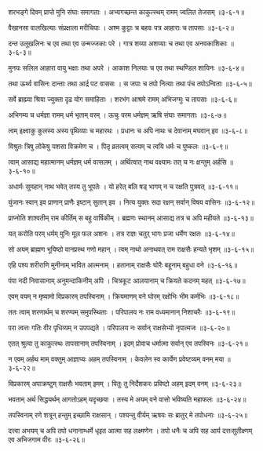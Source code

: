 शरभङ्गे दिवम् प्राप्ते मुनि संघाः समागताः ।
अभ्यगच्छन्त काकुत्स्थम् रामम् ज्वलित तेजसम्  ॥३-६-१॥

वैखानसा वालखिल्याः संप्रक्षाला मरीचिपाः ।
अश्म कुट्टाः च बहवः पत्र आहाराः च तापसाः ॥३-६-२॥

दन्त उलूखलिनः च एव तथा एव उन्मज्जकाः परे ।
गात्र शय्या अशय्याः च तथा एव अनवकाशिकाः ॥३-६-३॥

मुनयः सलिल आहारा वायु भक्षाः तथा अपरे ।
आकाश निलयाः च एव तथा स्थण्डिल शायिनः  ॥३-६-४॥

तथा ऊर्थ्व वासिनः दान्ताः तथा आर्द्र पट वाससः ।
स जपाः च तपो नित्याः तथा पंच तपोऽन्विताः ॥३-६-५॥

सर्वे ब्राह्म्या श्रिया ज्युक्ता दृढ योग समाहिताः ।
शरभंग आश्रमे रामम् अभिजग्मुः च तापसाः  ॥३-६-६॥

अभिगम्य च धर्मज्ञा रामम् धर्म भृताम् वरम् ।
ऊचुः परम धर्मज्ञम् ऋषि संघाः समागताः ॥३-६-७॥

त्वम् इक्ष्वाकु कुलस्य अस्य पृथिव्याः च महारथः ।
प्रधानः च अपि नाथः च देवानाम् मघवान् इव ॥३-६-८॥

विश्रुतः त्रिषु लोकेषु यशसा विक्रमेण च ।
पितृ व्रतत्वम् सत्यम् च त्वयि धर्मः च पुष्कलः ॥३-६-९॥

त्वाम् आसाद्य महात्मानम् धर्मज्ञम् धर्म वत्सलम् ।
अर्थित्वात् नाथ वक्ष्यामः तत् च नः क्षन्तुम् अर्हसि ॥३-६-१०॥

अधार्मः सुमहान् नाथ भवेत् तस्य तु भूपतेः ।
यो हरेत् बलि षड् भागम् न च रक्षति पुत्रवत् ॥३-६-११॥

युंजानः स्वान् इव प्राणान् प्राणैः इष्टान् सुतान् इव ।
नित्य युक्तः सदा रक्षन् सर्वान् विषय वासिनः ॥३-६-१२॥

प्राप्नोति शाश्वतीम् राम कीर्तिम् स बहु वार्षिकीम् ।
ब्रह्मणः स्थानम् आसाद्य तत्र च अपि महीयते ॥३-६-१३॥

यत् करोति परम् धर्मम् मुनिः मूल फल अशनः ।
तत्र राज्ञः चतुर् भागः प्रजा धर्मेण रक्षतः ॥३-६-१४॥

सो अयम् ब्राह्मण भूयिष्ठो वानप्रस्थ गणो महान् ।
त्वम् नाथो अनाथवत् राम राक्षसैः हन्यते भृशम् ॥३-६-१५॥

एहि पश्य शरीराणि मुनीनाम् भावित आत्मनाम् ।
हतानाम् राक्षसैः घोरैः बहूनाम् बहुधा वने ॥३-६-१६॥

पंपा नदी निवासानाम् अनुमन्दाकिनीम् अपि ।
चित्रकूट आलयानाम् च क्रियते कदनम् महत् ॥३-६-१७॥

एवम् वयम् न मृष्यामो विप्रकारम् तपस्विनाम् ।
क्रियमाणम् वने घोरम् रक्षोभिः भीम कर्मभिः ॥३-६-१८॥

ततः त्वाम् शरणार्थम् च शरण्यम् समुपस्थिताः ।
परिपालय नः राम वध्यमानान् निशाचरैः ॥३-६-१९॥

परा त्वत्तः गतिः वीर पृधिव्यम् न उपपद्यते ।
परिपालय नः सर्वान् राक्षसेभ्यो नृपात्मजः ॥३-६-२०॥

एतत् श्रुत्वा तु काकुत्स्थः तापसानाम् तपस्विनाम् ।
इदम् प्रोवाच धर्मात्मा सर्वान् एव तपस्विनः ॥३-६-२१॥

न एवम् अर्हथ माम् वक्तुम् आज्ञाप्यः अहम् तपस्विनाम् ।
केवलेन स्व कार्येण प्रवेष्टव्यम् वनम् मया  ॥३-६-२२॥

विप्रकारम् अपाक्रष्टुम् राक्षसैः भवताम् इमम् ।
पितुः तु निर्देशकरः  प्रविष्टो अहम् इदम् वनम् ॥३-६-२३॥

भवताम् अर्थ सिद्ध्यर्थम् आगतोऽहम् यदृच्छया ।
तस्य मे अयम् वने वासो भविष्यति महाफलः  ॥३-६-२४॥

तपस्विनाम् रणे शत्रून् हन्तुम् इच्छामि राक्षसान् ।
पश्यन्तु वीर्यम् ऋषयः सः ब्रातुर् मे तपोधनाः ॥३-६-२५॥

दत्त्वा अभयम् च अपि तपो धनानाम्धर्मे धृइत आत्मा सह लक्ष्मणेन ।
तपो धनैः च अपि सह आर्य दत्तःसुतीक्ष्णम् एव अभिजगाम वीरः ॥३-६-२६॥

